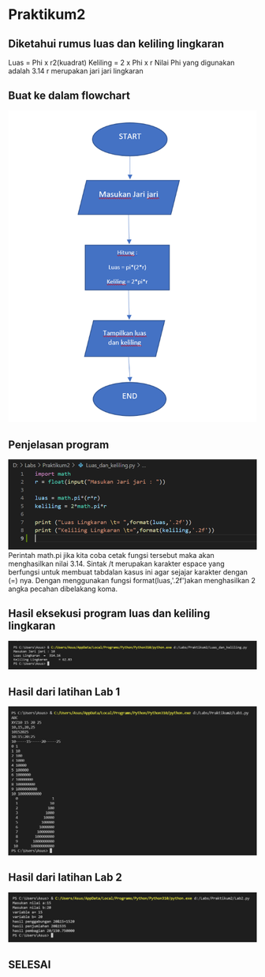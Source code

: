 # Praktikum2

## Diketahui rumus luas dan keliling lingkaran
 Luas = Phi x r2(kuadrat)
 Keliling = 2 x Phi x r
 Nilai Phi yang digunakan adalah 3.14
 r merupakan jari jari lingkaran

## Buat ke dalam flowchart
![Gambar1](screenshot3/ssc2.png)

##  Penjelasan program
![Gambar2](screenshot3/ssc.png)
Perintah math.pi jika kita coba cetak fungsi tersebut maka akan menghasilkan nilai 3.14.
Sintak /t merupakan karakter espace yang berfungsi untuk membuat tabdalan kasus ini agar sejajar karakter dengan (=) nya.
Dengan menggunakan fungsi format(luas,'.2f')akan menghasilkan 2 angka pecahan dibelakang koma.

## Hasil eksekusi program luas dan keliling lingkaran
![Gambar3](screenshot3/ssc1.png)

## Hasil dari latihan Lab 1
![Gambar4](screenshot3/ssc3.png)

## Hasil dari latihan Lab 2
![Gambar5](screenshot3/ssc4.png)

## SELESAI